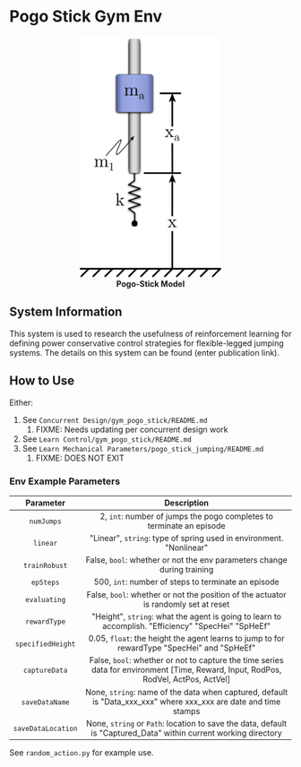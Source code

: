 # Pogo Stick Gym Env

<p align="center">
    <img width="50%" src="pogo_stick_figures\pogo_figure.png" alt="Pogo-Stick Model"/><br>
    <strong>Pogo-Stick Model</strong>
</p>

## System Information
This system is used to research the usefulness of reinforcement learning for defining power conservative control strategies for flexible-legged jumping systems. The details on this system can be found (enter publication link).

## How to Use

Either:

1. See `Concurrent Design/gym_pogo_stick/README.md`
   1. FIXME: Needs updating per concurrent design work
2. See `Learn Control/gym_pogo_stick/README.md`
3. See `Learn Mechanical Parameters/pogo_stick_jumping/README.md`
   1. FIXME: DOES NOT EXIT

### Env Example Parameters

|    Parameter    |                                                            Description                                                            |
|:---------------:|:---------------------------------------------------------------------------------------------------------------------------------:|
|     `numJumps`    |                                 2, `int`: number of jumps the pogo completes to terminate an episode                                |
|      `linear`     |                                 "Linear", `string`: type of spring used in environment. "Nonlinear"                                 |
| `trainRobust`     | False, `bool`: whether or not the env parameters change during training                                                             |
| `epSteps`         | 500, `int`: number of steps to terminate an episode                                                                                 |
| `evaluating`      | False, `bool`: whether or not the position of the actuator is randomly set at reset                                                 |
| `rewardType`      | "Height", `string`: what the agent is going to learn to accomplish. "Efficiency" "SpecHei" "SpHeEf"                                 |
| `specifiedHeight` | 0.05, `float`: the height the agent learns to jump to for rewardType "SpecHei" and "SpHeEf"                                         |
| `captureData`     | False, `bool`: whether or not to capture the time series data for environment [Time, Reward, Input, RodPos, RodVel, ActPos, ActVel] |
| `saveDataName`    | None, `string`: name of the data when captured, default is "Data_xxx_xxx" where xxx_xxx are date and time stamps                    |
| `saveDataLocation`    | None, `string` or `Path`: location to save the data, default is "Captured_Data" within current working directory                      |


See `random_action.py` for example use.